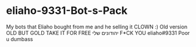 # eliaho-9331-Bot-s-Pack
My bots that Eliaho bought from me and he selling it CLOWN :)
Old version
OLD BUT GOLD TAKE IT FOR FREE יהודונים שלי
F*CK YOU eliaho#9331
Poor u dumbass
